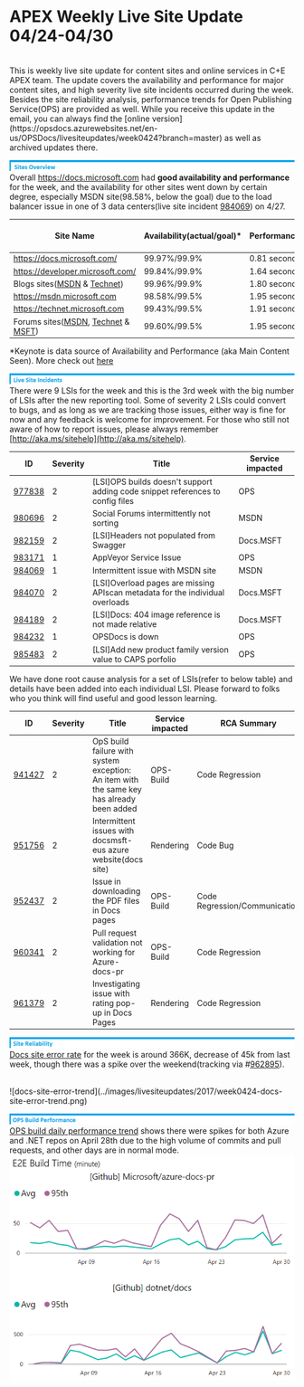 # APEX Weekly Live Site Update 04/24-04/30

<br>
This is weekly live site update for content sites and online services in C+E APEX team. The update covers the availability and performance for major content sites, and high severity live site incidents occurred during the week. Besides the site reliability analysis, performance trends for Open Publishing Service(OPS) are provided as well. While you receive this update in the email, you can always find the [online version](https://opsdocs.azurewebsites.net/en-us/OPSDocs/livesiteupdates/week0424?branch=master) as well as archived updates there.

![sites-overview](../images/livesiteupdates/livesite-sites-overview.png)
Overall https://docs.microsoft.com had **good availability and performance** for the week, and the availability for other sites went down by certain degree, especially MSDN site(98.58%, below the goal) due to the load balancer issue in one of 3 data centers(live site incident [984069](https://mseng.visualstudio.com/VSChina/_workitems/edit/984069)) on 4/27. 

|Site Name  |Availability(actual/goal)*  |Performance*  |#LSIs(Live Site Incidents)  |#CRI(Customer Reported Incidents) |
|---------|---------|---------|---------|---------|
|https://docs.microsoft.com/| 99.97%/99.9% | 0.81 second | 3 | 3 |
|https://developer.microsoft.com/| 99.84%/99.9% | 1.64 seconds |  |  |
|Blogs sites([MSDN](https://blogs.msdn.microsoft.com) & [Technet](https://blogs.technet.microsoft.com/)) | 99.96%/99.9% | 1.80 seconds |2 |2 |
|https://msdn.microsoft.com | 98.58%/99.5% | 1.95 seconds |  |  |
|https://technet.microsoft.com | 99.43%/99.5% | 1.91 seconds | | |
|Forums sites([MSDN](https://social.msdn.microsoft.com/Forums/en-US/home), [Technet](https://social.technet.microsoft.com/Forums/en-US/home) & [MSFT](https://social.microsoft.com/Forums/en-US/home)) | 99.60%/99.5% | 1.95 seconds | | |
*Keynote is data source of Availability and Performance (aka Main Content Seen). More check out [here](http://capsinsight.azurewebsites.net/keynote/keynotereportdashboard.aspx)

![LSI](../images/livesiteupdates/livesite-lsi.png)
There were 9 LSIs for the week and this is the 3rd week with the big number of LSIs after the new reporting tool.  Some of severity 2 LSIs could convert to bugs, and as long as we are tracking those issues, either way is fine for now and any feedback is welcome for improvement. For those who still not aware of how to report issues, please always remember [http://aka.ms/sitehelp](http://aka.ms/sitehelp).

|ID |Severity | Title |Service impacted|
|---------|---------|---------|---------|
|[977838](https://mseng.visualstudio.com/VSChina/_workitems/edit/977838) |2|[LSI]OPS builds doesn't support adding code snippet references to config files|OPS|
|[980696](https://mseng.visualstudio.com/VSChina/_workitems/edit/980696) |2|Social Forums intermittently not sorting|MSDN|
|[982159](https://mseng.visualstudio.com/VSChina/_workitems/edit/982159) |2|[LSI]Headers not populated from Swagger|Docs.MSFT|
|[983171](https://mseng.visualstudio.com/VSChina/_workitems/edit/983171) |1|AppVeyor Service Issue|OPS|
|[984069](https://mseng.visualstudio.com/VSChina/_workitems/edit/984069) |1|Intermittent issue with MSDN site|MSDN|
|[984070](https://mseng.visualstudio.com/VSChina/_workitems/edit/984070) |2|[LSI]Overload pages are missing APIscan metadata for the individual overloads|Docs.MSFT|
|[984189](https://mseng.visualstudio.com/VSChina/_workitems/edit/984189) |2|[LSI]Docs: 404 image reference is not made relative|Docs.MSFT|
|[984232](https://mseng.visualstudio.com/VSChina/_workitems/edit/984232) |1|OPSDocs is down|OPS|
|[985483](https://mseng.visualstudio.com/VSChina/_workitems/edit/985483) |2|[LSI]Add new product family version value to CAPS porfolio|OPS|

We have done root cause analysis for a set of LSIs(refer to below table) and details have been added into each individual LSI. Please forward to folks who you think will find useful and good lesson learning. 

|ID |Severity | Title |Service impacted| RCA Summary|
|---------|---------|---------|---------|---------|
|[941427](https://mseng.visualstudio.com/VSChina/_workitems/edit/941427) | 2 | OpS build failure with system exception: An item with the same key has already been added	|OPS-Build|Code Regression|
|[951756](https://mseng.visualstudio.com/VSChina/_workitems/edit/951756) | 2 | Intermittent issues with docsmsft-eus azure website(docs site)	|Rendering|Code Bug|
|[952437](https://mseng.visualstudio.com/VSChina/_workitems/edit/952437) | 2 | Issue in downloading the PDF files in Docs pages	|	OPS-Build	|Code Regression/Communication|
|[960341](https://mseng.visualstudio.com/VSChina/_workitems/edit/960341) | 2 | Pull request validation not working for Azure-docs-pr	|OPS-Build|Code Regression|
|[961379](https://mseng.visualstudio.com/VSChina/_workitems/edit/961379) | 2 | Investigating issue with rating pop-up in Docs Pages	|Rendering	|Code Regression|


![LSI](../images/livesiteupdates/livesite-site-reliability.png)
[Docs site error rate](https://msit.powerbi.com/groups/e610335a-39ac-4ca2-b4dc-58ef168c2b48/dashboards/262443dd-d5f9-4081-bd40-bfc086deac3e) for the week is around 366K, decrease of 45k from last week, though there was a spike over the weekend(tracking via #[962895](https://mseng.visualstudio.com/VSChina/_workitems?id=962895&fullScreen=false&_a=edit)).

<br>
![docs-site-error-trend](../images/livesiteupdates/2017/week0424-docs-site-error-trend.png)

![LSI](../images/livesiteupdates/livesite-ops-build-performance.png)
[OPS build daily performance trend](https://msit.powerbi.com/groups/e610335a-39ac-4ca2-b4dc-58ef168c2b48/reports/ac5b4829-3599-4ad6-9750-1a90739ffa4e/ReportSection) shows there were spikes for both Azure and .NET repos on April 28th due to the high volume of commits and pull requests, and other days are in normal mode.
<br>
![OPS-build-performance-trend](../images/livesiteupdates/2017/week0424-OPS-build-performance-trend.png)
 
